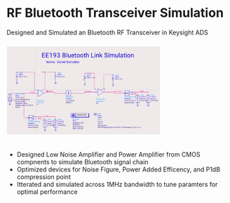 # RF Bluetooth Transceiver Simulation
Designed and Simulated an Bluetooth RF Transceiver in Keysight ADS
<div style="height:10px;font-size:1px;">&nbsp;</div>

<img src="https://github.com/dan-bernstein/dan-bernstein.github.io/blob/main/assets/RF.png?raw=true" height="200">
<div style="height:20px;font-size:1px;">&nbsp;</div>

* Designed Low Noise Amplifier and Power Amplifier from CMOS compnents to simulate Bluetooth signal chain
* Optimized devices for Noise Figure, Power Added Efficency, and P1dB compression point
* Itterated and simulated across 1MHz bandwidth to tune paramters for optimal performance
